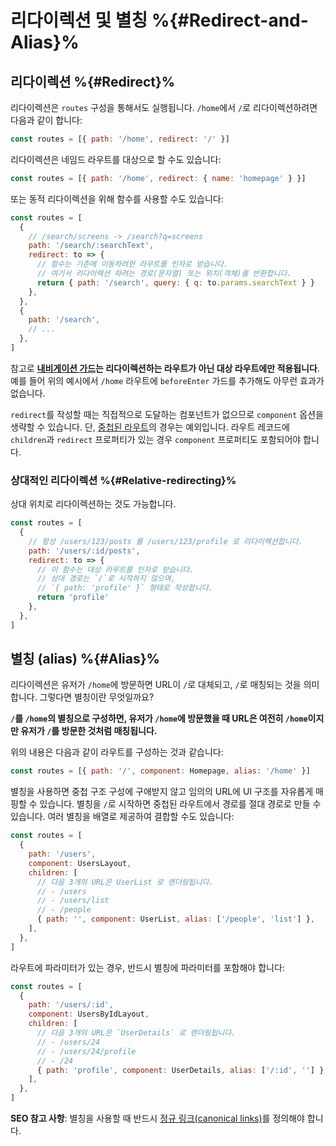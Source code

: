 # 리다이렉션 및 별칭 %{#Redirect-and-Alias}%

<VueSchoolLink v-if="false"
  href="https://vueschool.io/lessons/vue-router-4-redirect-and-alias"
  title="Learn how to use redirect and alias"
/>

## 리다이렉션 %{#Redirect}%

리다이렉션은 `routes` 구성을 통해서도 실행됩니다. `/home`에서 `/`로 리다이렉션하려면 다음과 같이 합니다:

```js
const routes = [{ path: '/home', redirect: '/' }]
```

리다이렉션은 네임드 라우트를 대상으로 할 수도 있습니다:

```js
const routes = [{ path: '/home', redirect: { name: 'homepage' } }]
```

또는 동적 리다이렉션을 위해 함수를 사용할 수도 있습니다:

```js
const routes = [
  {
    // /search/screens -> /search?q=screens
    path: '/search/:searchText',
    redirect: to => {
      // 함수는 기존에 이동하려한 라우트를 인자로 받습니다.
      // 여기서 리다이렉션 하려는 경로(문자열) 또는 위치(객체)를 반환합니다.
      return { path: '/search', query: { q: to.params.searchText } }
    },
  },
  {
    path: '/search',
    // ...
  },
]
```

참고로 **[내비게이션 가드](../advanced/navigation-guards.md)는 리다이렉션하는 라우트가 아닌 대상 라우트에만 적용됩니다**. 예를 들어 위의 예시에서 `/home` 라우트에 `beforeEnter` 가드를 추가해도 아무런 효과가 없습니다.

`redirect`를 작성할 때는 직접적으로 도달하는 컴포넌트가 없으므로 `component` 옵션을 생략할 수 있습니다. 단, [중첩된 라우트](./nested-routes.md)의 경우는 예외입니다. 라우트 레코드에 `children`과 `redirect` 프로퍼티가 있는 경우 `component` 프로퍼티도 포함되어야 합니다.

### 상대적인 리다이렉션 %{#Relative-redirecting}%

상대 위치로 리다이렉션하는 것도 가능합니다.

```js
const routes = [
  {
    // 항상 /users/123/posts 를 /users/123/profile 로 리다이렉션합니다.
    path: '/users/:id/posts',
    redirect: to => {
      // 이 함수는 대상 라우트를 인자로 받습니다.
      // 상대 경로는 `/`로 시작하지 않으며,
      // `{ path: 'profile' }` 형태로 작성합니다.
      return 'profile'
    },
  },
]
```

## 별칭 (alias) %{#Alias}%

리다이렉션은 유저가 `/home`에 방문하면 URL이 `/`로 대체되고, `/`로 매칭되는 것을 의미합니다. 그렇다면 별칭이란 무엇일까요?

**`/`를  `/home`의 별칭으로 구성하면, 유저가 `/home`에 방문했을 때 URL은 여전히 `/home`이지만 유저가 `/`를 방문한 것처럼 매칭됩니다.**

위의 내용은 다음과 같이 라우트를 구성하는 것과 같습니다:

```js
const routes = [{ path: '/', component: Homepage, alias: '/home' }]
```

별칭을 사용하면 중첩 구조 구성에 구애받지 않고 임의의 URL에 UI 구조를 자유롭게 매핑할 수 있습니다. 별칭을 `/`로 시작하면 중첩된 라우트에서 경로를 절대 경로로 만들 수 있습니다. 여러 별칭을 배열로 제공하여 결합할 수도 있습니다:

```js
const routes = [
  {
    path: '/users',
    component: UsersLayout,
    children: [
      // 다음 3개의 URL은 UserList 로 렌더링됩니다.
      // - /users
      // - /users/list
      // - /people
      { path: '', component: UserList, alias: ['/people', 'list'] },
    ],
  },
]
```

라우트에 파라미터가 있는 경우, 반드시 별칭에 파라미터를 포함해야 합니다:

```js
const routes = [
  {
    path: '/users/:id',
    component: UsersByIdLayout,
    children: [
      // 다음 3개의 URL은 `UserDetails` 로 렌더링됩니다.
      // - /users/24
      // - /users/24/profile
      // - /24
      { path: 'profile', component: UserDetails, alias: ['/:id', ''] },
    ],
  },
]
```

**SEO 참고 사항**: 별칭을 사용할 때 반드시 [정규 링크(canonical links)](https://support.google.com/webmasters/answer/139066?hl=ko)를 정의해야 합니다.
